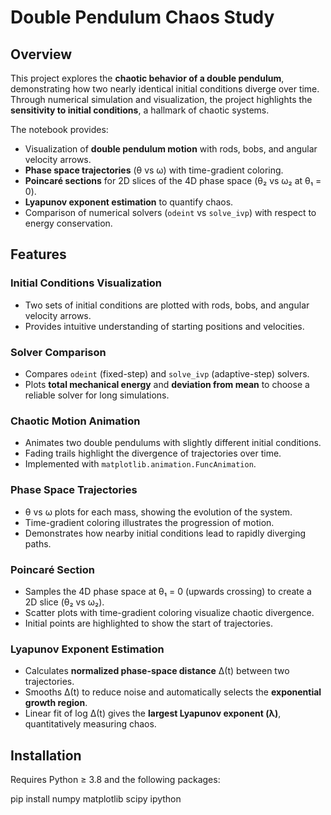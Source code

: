 # Double Pendulum Chaos Study

## Overview
This project explores the **chaotic behavior of a double pendulum**, demonstrating how two nearly identical initial conditions diverge over time. Through numerical simulation and visualization, the project highlights the **sensitivity to initial conditions**, a hallmark of chaotic systems.

The notebook provides:  
- Visualization of **double pendulum motion** with rods, bobs, and angular velocity arrows.  
- **Phase space trajectories** (θ vs ω) with time-gradient coloring.  
- **Poincaré sections** for 2D slices of the 4D phase space (θ₂ vs ω₂ at θ₁ = 0).  
- **Lyapunov exponent estimation** to quantify chaos.  
- Comparison of numerical solvers (`odeint` vs `solve_ivp`) with respect to energy conservation.

## Features

### Initial Conditions Visualization
- Two sets of initial conditions are plotted with rods, bobs, and angular velocity arrows.  
- Provides intuitive understanding of starting positions and velocities.

### Solver Comparison
- Compares `odeint` (fixed-step) and `solve_ivp` (adaptive-step) solvers.  
- Plots **total mechanical energy** and **deviation from mean** to choose a reliable solver for long simulations.

### Chaotic Motion Animation
- Animates two double pendulums with slightly different initial conditions.  
- Fading trails highlight the divergence of trajectories over time.  
- Implemented with `matplotlib.animation.FuncAnimation`.

### Phase Space Trajectories
- θ vs ω plots for each mass, showing the evolution of the system.  
- Time-gradient coloring illustrates the progression of motion.  
- Demonstrates how nearby initial conditions lead to rapidly diverging paths.

### Poincaré Section
- Samples the 4D phase space at θ₁ = 0 (upwards crossing) to create a 2D slice (θ₂ vs ω₂).  
- Scatter plots with time-gradient coloring visualize chaotic divergence.  
- Initial points are highlighted to show the start of trajectories.

### Lyapunov Exponent Estimation
- Calculates **normalized phase-space distance** Δ(t) between two trajectories.  
- Smooths Δ(t) to reduce noise and automatically selects the **exponential growth region**.  
- Linear fit of log Δ(t) gives the **largest Lyapunov exponent (λ)**, quantitatively measuring chaos.

## Installation

Requires Python ≥ 3.8 and the following packages:

pip install numpy matplotlib scipy ipython
